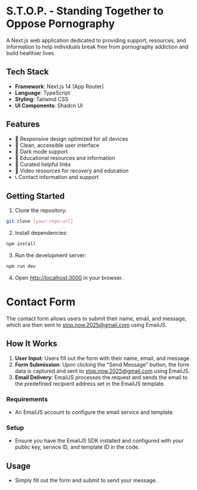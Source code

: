# S.T.O.P. - Standing Together to Oppose Pornography

A Next.js web application dedicated to providing support, resources, and information to help individuals break free from pornography addiction and build healthier lives.

## Tech Stack

- **Framework**: Next.js 14 (App Router)
- **Language**: TypeScript
- **Styling**: Tailwind CSS
- **UI Components**: Shadcn UI

## Features

- 📱 Responsive design optimized for all devices
- 🎨 Clean, accessible user interface
- 🌙 Dark mode support
- 🎯 Educational resources and information
- 🔗 Curated helpful links
- 🎥 Video resources for recovery and education
- 📞 Contact information and support

## Getting Started

1. Clone the repository:

```bash
git clone [your-repo-url]
```

2. Install dependencies:

```bash
npm install
```

3. Run the development server:

```bash
npm run dev
```

4. Open [http://localhost:3000](http://localhost:3000) in your browser.

# Contact Form

The contact form allows users to submit their name, email, and message, which are then sent to stop.now.2025@gmail.com using EmailJS.

## How It Works

1. **User Input**: Users fill out the form with their name, email, and message.
2. **Form Submission**: Upon clicking the "Send Message" button, the form data is captured and sent to stop.now.2025@gmail.com using EmailJS.
3. **Email Delivery**: EmailJS processes the request and sends the email to the predefined recipient address set in the EmailJS template.

### Requirements

- An EmailJS account to configure the email service and template.

### Setup

- Ensure you have the EmailJS SDK installed and configured with your public key, service ID, and template ID in the code.

## Usage

- Simply fill out the form and submit to send your message.
